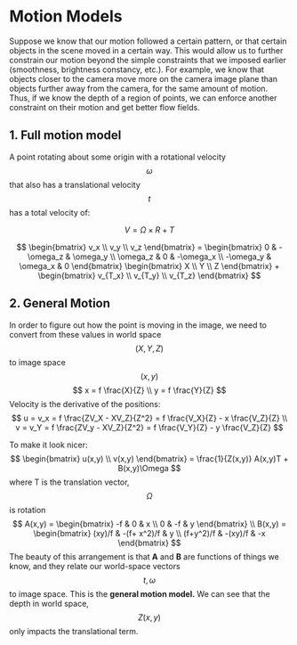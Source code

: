 # Motion Models

Suppose we know that our motion followed a certain pattern, or that certain objects in the scene moved in a certain way.  This would allow us to further constrain our motion beyond the simple constraints that we imposed earlier (smoothness, brightness constancy, etc.).  For example, we know that objects closer to the camera move more on the camera image plane than objects further away from the camera, for the same amount of motion.  Thus, if we know the depth of a region of points, we can enforce another constraint on their motion and get better flow fields.

## 1. Full motion model

A point rotating about some origin with a rotational velocity $$\omega$$ that also has a translational velocity $$t$$ has a total velocity of: 

$$
V = \Omega \times R + T
$$

$$
\begin{bmatrix}
v_x \\
v_y \\
v_z
\end{bmatrix}
= \begin{bmatrix}
0 & -\omega_z & \omega_y \\
\omega_z & 0 & -\omega_x \\
-\omega_y & \omega_x & 0
\end{bmatrix}
\begin{bmatrix}
X \\
Y \\
Z
\end{bmatrix} +
\begin{bmatrix}
v_{T_x} \\
v_{T_y} \\
v_{T_z}
\end{bmatrix}
$$

## 2. General Motion

In order to figure out how the point is moving in the image, we need to convert from these values in world space $$(X,Y,Z)$$ to image space $$(x,y)$$
$$
x = f \frac{X}{Z} \\
y = f \frac{Y}{Z}
$$
Velocity is the derivative of the positions:
$$
u = v_x = f \frac{ZV_X - XV_Z}{Z^2} = f \frac{V_X}{Z} - x \frac{V_Z}{Z}  \\
v = v_Y = f \frac{ZV_y - XV_Z}{Z^2} = f \frac{V_Y}{Z} - y \frac{V_Z}{Z}
$$


To make it look nicer:
$$
\begin{bmatrix}
u(x,y) \\
v(x,y)
\end{bmatrix}
= \frac{1}{Z(x,y)} A(x,y)T + B(x,y)\Omega
$$
where T is the translation vector, $$\Omega$$ is rotation
$$
A(x,y) = \begin{bmatrix} 
-f & 0 & x \\
0 & -f & y
 \end{bmatrix} \\
B(x,y) = \begin{bmatrix} 
(xy)/f & -(f+ x^2)/f & y \\
(f+y^2)/f & -(xy)/f & -x
 \end{bmatrix} 
$$
The beauty of this arrangement is that **A** and **B** are functions of things we know, and they relate our world-space vectors $$t, \omega$$ to image space. This is the **general motion model.**  We can see that the depth in world space, $$Z(x,y)$$ only impacts the translational term.

